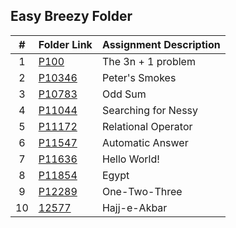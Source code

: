 ##  Easy Breezy Folder

|   #   | Folder Link | Assignment Description |
| :---: | ----------- | ---------------------- |
|   1   |    [P100](https://github.com/tranvex/4883-PT-Helal/tree/main/Assignments/A04%20-%20Easy%20Breezy/P100%20-%203n%2B1)| The 3n + 1 problem|
|   2   |    [P10346](https://github.com/tranvex/4883-PT-Helal/tree/main/Assignments/A04%20-%20Easy%20Breezy/P10346%20-%20Peter's%20Smokes)| Peter's Smokes|
|   3   |    [P10783](https://github.com/tranvex/4883-PT-Helal/tree/main/Assignments/A04%20-%20Easy%20Breezy/P10783%20-%20Odd%20Sum)| Odd Sum|
|   4   |    [P11044](https://github.com/tranvex/4883-PT-Helal/tree/main/Assignments/A04%20-%20Easy%20Breezy/P11044%20-%20Searching%20for%20Nessy)| Searching for Nessy|
|   5   |    [P11172](https://github.com/tranvex/4883-PT-Helal/tree/main/Assignments/A04%20-%20Easy%20Breezy/P11172%20-%20Relational%20Operator)| Relational Operator|
|   6   |    [P11547](https://github.com/tranvex/4883-PT-Helal/tree/main/Assignments/A04%20-%20Easy%20Breezy/P10783%20-%20Automatic%20Answer)| Automatic Answer|
|   7   |    [P11636](https://github.com/tranvex/4883-PT-Helal/tree/main/Assignments/A04%20-%20Easy%20Breezy/P11636%20-%20Hello%20World!)| Hello World!|
|   8   |    [P11854](https://github.com/tranvex/4883-PT-Helal/tree/main/Assignments/A04%20-%20Easy%20Breezy/P11854%20-%20Egypt)| Egypt|
|   9   |    [P12289](https://github.com/tranvex/4883-PT-Helal/tree/main/Assignments/A04%20-%20Easy%20Breezy/P12289%20-%20Automatic%20Answer)| One-Two-Three|
|   10   |    [12577](https://github.com/tranvex/4883-PT-Helal/tree/main/Assignments/A04%20-%20Easy%20Breezy/P12577%20-%20Hajj%20Answer)| Hajj-e-Akbar|